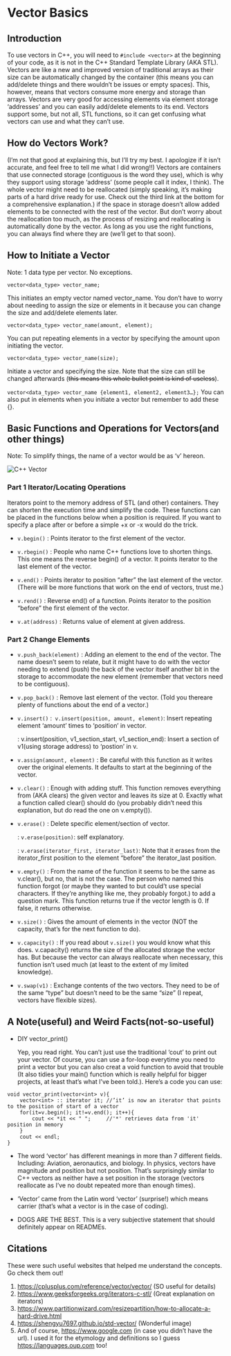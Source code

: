 # Vector Basics
## Introduction
  To use vectors in C++, you will need to ```#include <vector>``` at the beginning of your code, as it is not in the C++ Standard Template Library (AKA STL). 
  Vectors are like a new and improved version of traditional arrays as their size can be automatically changed by the container 
  (this means you can add/delete things and there wouldn’t be issues or empty spaces). This, however, means that vectors consume more energy and storage than arrays. 
  Vectors are very good for accessing elements via element storage ‘addresses’ and you can easily add/delete elements to its end. Vectors support some, but not all, STL functions, 
  so it can get confusing what vectors can use and what they can’t use.

## How do Vectors Work?
(I’m not that good at explaining this, but I’ll try my best. I apologize if it isn’t accurate, and feel free to tell me what I did wrong!!)
Vectors are containers that use connected storage (contiguous is the word they use), which is why they support using storage ‘address’ (some people call it index, I think). 
The whole vector might need to be reallocated (simply speaking, it’s making parts of a hard drive ready for use. 
Check out the third link at the bottom for a comprehensive explanation.) if the space in storage doesn’t allow added elements to be connected with the rest of the vector. 
But don’t worry about the reallocation too much, as the process of resizing and reallocating is automatically done by the vector. 
As long as you use the right functions, you can always find where they are (we’ll get to that soon).

## How to Initiate a Vector
Note: 1 data type per vector. No exceptions.

```vector<data_type> vector_name;```

This initiates an empty vector named vector_name. You don’t have to worry about needing to assign the size or elements in it because you can change the size and add/delete elements later.

```vector<data_type> vector_name(amount, element);```

You can put repeating elements in a vector by specifying the amount upon initiating the vector.

```vector<data_type> vector_name(size);```

Initiate a vector and specifying the size. Note that the size can still be changed afterwards (~~this means this whole bullet point is kind of useless~~).

```vector<data_type> vector_name {element1, element2, element3…};```
You can also put in elements when you initiate a vector but remember to add these {}.

## Basic Functions and Operations for Vectors(and other things)

Note: To simplify things, the name of a vector would be as ‘v’ hereon.
  
![C++ Vector](https://github.com/CelestialMoonrise/CPP-STL/assets/103975296/12ff2c5e-31ae-4ae3-9f1b-944a7eb79cfe)

  
### Part 1 Iterator/Locating Operations
Iterators point to the memory address of STL (and other) containers. They can shorten the execution time and simplify the code.
These functions can be placed in the functions below when a position is required. If you want to specify a place after or before a simple +x or -x would do the trick.
  
- ```v.begin()```
  : Points iterator to the first element of the vector.
 
- ```v.rbegin()```
  : People who name C++ functions love to shorten things. This one means the reverse begin() of a vector. It points iterator to the last element of the vector.
  
- ```v.end()```
  : Points iterator to position “after” the last element of the vector. (There will be more functions that work on the end of vectors, trust me.)
  
- ```v.rend()```
  : Reverse end() of a function. Points iterator to the position “before” the first element of the vector. 
  
- ```v.at(address)```
  : Returns value of element at given address.

### Part 2 Change Elements
  
- ```v.push_back(element)```
  : Adding an element to the end of the vector. The name doesn’t seem to relate, but it might have to do with the vector needing to extend (push) the back of the vector itself another bit in the storage to accommodate the new element (remember that vectors need to be contiguous).

- ```v.pop_back()```
  : Remove last element of the vector. (Told you thereare plenty of functions about the end of a vector.)

- ```v.insert()```
  :``` v.insert(position, amount, element)```: Insert repeating element ‘amount’ times to ‘position’ in vector.
  
  : v.insert(position, v1_section_start, v1_section_end): Insert a section of v1(using storage address) to ‘postion’ in v.

- ```v.assign(amount, element)```
  : Be careful with this function as it writes over the original elements. It defaults to start at the beginning of the vector. 

- ``v.clear()``
  : Enough with adding stuff. This function removes everything from (AKA clears) the given vector and leaves its size at 0. Exactly what a function called clear() should do (you probably didn’t need this explanation, but do read the one on v.empty()).

- ``v.erase()``
  : Delete specific element/section of vector.

  :  ``v.erase(position)``: self explanatory.

  : ``v.erase(iterator_first, iterator_last)``: Note that it erases from the iterator_first position to the element “before” the iterator_last position.

- ``v.empty()``
  : From the name of the function it seems to be the same as v.clear(), but no, that is not the case. The person who named this function forgot (or maybe they wanted to but could’t use special characters. If they’re anything like me, they probably forgot.) to add a question mark. This function returns true if the vector length is 0. If false, it returns otherwise.

- ``v.size()``
  : Gives the amount of elements in the vector (NOT the capacity, that’s for the next function to do).

- ``v.capacity()``
  : If you read about ``v.size()`` you would know what this does. v.capacity() returns the size of the allocated storage the vector has. But because the vector can always reallocate when necessary, this function isn’t used much (at least to the extent of my limited knowledge).

- ``v.swap(v1)``
  : Exchange contents of the two vectors. They need to be of the same “type” but doesn’t need to be the same “size” (I repeat, vectors have flexible sizes).

## A Note(useful) and Weird Facts(not-so-useful)
- DIY vector_print()

  Yep, you read right. You can’t just use the traditional ‘cout’ to print out your vector. Of course, you can use a for-loop everytime you need to print a vector but you can also creat a void function to avoid that trouble (It also tidies your main() function which is really helpful for bigger projects, at least that’s what I’ve been told.). Here’s a code you can use: 

```
void vector_print(vector<int> v){
    vector<int> :: iterator it; //’it’ is now an iterator that points to the position of start of a vector
    for(it=v.begin(); it!=v.end(); it++){
        cout << *it << " ";     //'*' retrieves data from 'it' position in memory
    }
    cout << endl;
}
```

- The word ‘vector’ has different meanings in more than 7 different fields. Including: Aviation, aeronautics, and biology.
In physics, vectors have magnitude and position but not position. That’s surprisingly similar to C++ vectors as neither have a set position in the storage (vectors reallocate as I’ve no doubt repeated more than enough times).

- ‘Vector’ came from the Latin word ‘vector’ (surprise!) which means carrier (that’s what a vector is in the case of coding). 
- DOGS ARE THE BEST. This is a very subjective statement that should definitely appear on READMEs.

## Citations
These were such useful websites that helped me understand the concepts. Go check them out!
1. https://cplusplus.com/reference/vector/vector/ (SO useful for details)
2. https://www.geeksforgeeks.org/iterators-c-stl/  (Great explanation on iterators)
3. https://www.partitionwizard.com/resizepartition/how-to-allocate-a-hard-drive.html 
4. https://shengyu7697.github.io/std-vector/ (Wonderful image) 
5. And of course, https://www.google.com (in case you didn’t have the url). I used it for the etymology and definitions so I guess https://languages.oup.com too!
